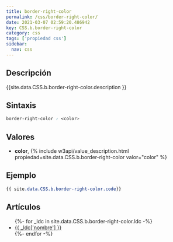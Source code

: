 ```yaml
---
title: border-right-color
permalink: /css/border-right-color/
date: 2021-03-07 02:59:20.486942
key: CSS.b.border-right-color
category: css
tags: ['propiedad css']
sidebar: 
  nav: css
---
```


## Descripción
{{site.data.CSS.b.border-right-color.description }}

## Sintaxis
~~~css
border-right-color : <color>
~~~

## Valores
* **color**,  {% include w3api/value_description.html propiedad=site.data.CSS.b.border-right-color valor="color" %}

## Ejemplo
~~~css
{{ site.data.CSS.b.border-right-color.code}}
~~~

## Artículos
<ul>
{%- for _ldc in site.data.CSS.b.border-right-color.ldc -%}
   <li>
       <a href="{{_ldc['url'] }}">{{ _ldc['nombre'] }}</a>
   </li>
{%- endfor -%}
</ul>
